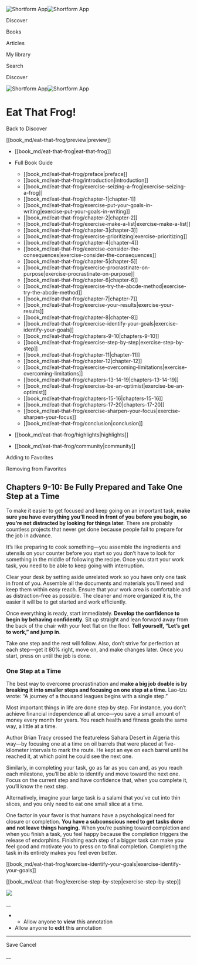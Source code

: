 ![Shortform App](/img/logo.36a2399e.svg)![Shortform App](/img/logo-dark.70c1b072.svg)

Discover

Books

Articles

My library

Search

Discover

![Shortform App](/img/logo.36a2399e.svg)![Shortform App](/img/logo-dark.70c1b072.svg)

# Eat That Frog!

Back to Discover

[[book_md/eat-that-frog/preview|preview]]

  * [[book_md/eat-that-frog|eat-that-frog]]
  * Full Book Guide

    * [[book_md/eat-that-frog/preface|preface]]
    * [[book_md/eat-that-frog/introduction|introduction]]
    * [[book_md/eat-that-frog/exercise-seizing-a-frog|exercise-seizing-a-frog]]
    * [[book_md/eat-that-frog/chapter-1|chapter-1]]
    * [[book_md/eat-that-frog/exercise-put-your-goals-in-writing|exercise-put-your-goals-in-writing]]
    * [[book_md/eat-that-frog/chapter-2|chapter-2]]
    * [[book_md/eat-that-frog/exercise-make-a-list|exercise-make-a-list]]
    * [[book_md/eat-that-frog/chapter-3|chapter-3]]
    * [[book_md/eat-that-frog/exercise-prioritizing|exercise-prioritizing]]
    * [[book_md/eat-that-frog/chapter-4|chapter-4]]
    * [[book_md/eat-that-frog/exercise-consider-the-consequences|exercise-consider-the-consequences]]
    * [[book_md/eat-that-frog/chapter-5|chapter-5]]
    * [[book_md/eat-that-frog/exercise-procrastinate-on-purpose|exercise-procrastinate-on-purpose]]
    * [[book_md/eat-that-frog/chapter-6|chapter-6]]
    * [[book_md/eat-that-frog/exercise-try-the-abcde-method|exercise-try-the-abcde-method]]
    * [[book_md/eat-that-frog/chapter-7|chapter-7]]
    * [[book_md/eat-that-frog/exercise-your-results|exercise-your-results]]
    * [[book_md/eat-that-frog/chapter-8|chapter-8]]
    * [[book_md/eat-that-frog/exercise-identify-your-goals|exercise-identify-your-goals]]
    * [[book_md/eat-that-frog/chapters-9-10|chapters-9-10]]
    * [[book_md/eat-that-frog/exercise-step-by-step|exercise-step-by-step]]
    * [[book_md/eat-that-frog/chapter-11|chapter-11]]
    * [[book_md/eat-that-frog/chapter-12|chapter-12]]
    * [[book_md/eat-that-frog/exercise-overcoming-limitations|exercise-overcoming-limitations]]
    * [[book_md/eat-that-frog/chapters-13-14-19|chapters-13-14-19]]
    * [[book_md/eat-that-frog/exercise-be-an-optimist|exercise-be-an-optimist]]
    * [[book_md/eat-that-frog/chapters-15-16|chapters-15-16]]
    * [[book_md/eat-that-frog/chapters-17-20|chapters-17-20]]
    * [[book_md/eat-that-frog/exercise-sharpen-your-focus|exercise-sharpen-your-focus]]
    * [[book_md/eat-that-frog/conclusion|conclusion]]
  * [[book_md/eat-that-frog/highlights|highlights]]
  * [[book_md/eat-that-frog/community|community]]



Adding to Favorites 

Removing from Favorites 

## Chapters 9-10: Be Fully Prepared and Take One Step at a Time

To make it easier to get focused and keep going on an important task, **make sure you have everything you’ll need in front of you before you begin, so you’re not distracted by looking for things later**. There are probably countless projects that never get done because people fail to prepare for the job in advance.

It’s like preparing to cook something—you assemble the ingredients and utensils on your counter before you start so you don’t have to look for something in the middle of following the recipe. Once you start your work task, you need to be able to keep going with interruption.

Clear your desk by setting aside unrelated work so you have only one task in front of you. Assemble all the documents and materials you’ll need and keep them within easy reach. Ensure that your work area is comfortable and as distraction-free as possible. The cleaner and more organized it is, the easier it will be to get started and work efficiently.

Once everything is ready, start immediately. **Develop the confidence to begin by behaving confidently**. Sit up straight and lean forward away from the back of the chair with your feet flat on the floor. **Tell yourself, “Let’s get to work,” and jump in**.

Take one step and the rest will follow. Also, don’t strive for perfection at each step—get it 80% right, move on, and make changes later. Once you start, press on until the job is done.

### One Step at a Time

The best way to overcome procrastination and **make a big job doable is by breaking it into smaller steps and focusing on one step at a time.** Lao-tzu wrote: “A journey of a thousand leagues begins with a single step.”

Most important things in life are done step by step. For instance, you don’t achieve financial independence all at once—you save a small amount of money every month for years. You reach health and fitness goals the same way, a little at a time.

Author Brian Tracy crossed the featureless Sahara Desert in Algeria this way—by focusing one at a time on oil barrels that were placed at five-kilometer intervals to mark the route. He kept an eye on each barrel until he reached it, at which point he could see the next one.

Similarly, in completing your task, go as far as you can and, as you reach each milestone, you’ll be able to identify and move toward the next one. Focus on the current step and have confidence that, when you complete it, you’ll know the next step.

Alternatively, imagine your large task is a salami that you’ve cut into thin slices, and you only need to eat one small slice at a time.

One factor in your favor is that humans have a psychological need for closure or completion. **You have a subconscious need to get tasks done and not leave things hanging.** When you’re pushing toward completion and when you finish a task, you feel happy because the completion triggers the release of endorphins. Finishing each step of a bigger task can make you feel good and motivate you to press on to final completion. Completing the task in its entirety makes you feel even better.

[[book_md/eat-that-frog/exercise-identify-your-goals|exercise-identify-your-goals]]

[[book_md/eat-that-frog/exercise-step-by-step|exercise-step-by-step]]

![](https://bat.bing.com/action/0?ti=56018282&Ver=2&mid=1a89bfdb-144d-40fb-ba61-b3ba2fe4eae1&sid=49fff5b0636c11eeb9c611038afc8668&vid=4a005010636c11ee80c703d4c4a7acd5&vids=0&msclkid=N&pi=0&lg=en-US&sw=800&sh=600&sc=24&nwd=1&tl=Shortform%20%7C%20Book&p=https%3A%2F%2Fwww.shortform.com%2Fapp%2Fbook%2Feat-that-frog%2Fchapters-9-10&r=&lt=295&evt=pageLoad&sv=1&rn=171730)

__

  *   * Allow anyone to **view** this annotation
  * Allow anyone to **edit** this annotation



* * *

Save Cancel

__



